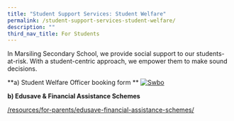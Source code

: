 ```yaml
---
title: "Student Support Services: Student Welfare"
permalink: /student-support-services-student-welfare/
description: ""
third_nav_title: For Students
---
```

In Marsiling Secondary School, we provide social support to our students-at-risk. With a student-centric approach, we empower them to make sound decisions. 

**a) Student Welfare Officer booking form
**
[![Swbo](https://marsilingsec.moe.edu.sg/wp-content/uploads/2023/02/SWBO.jpg)](https://go.gov.sg/mssswbofficer)

**b) Edusave & Financial Assistance Schemes**

[/resources/for-parents/edusave-financial-assistance-schemes/](/resources/for-parents/edusave-financial-assistance-schemes/)